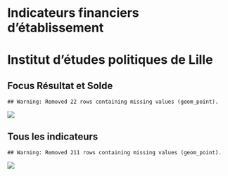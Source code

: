 Indicateurs financiers d’établissement
================

# Institut d’études politiques de Lille

## Focus Résultat et Solde

    ## Warning: Removed 22 rows containing missing values (geom_point).

![](institut_d_études_politiques_de_lille_files/figure-gfm/etab.focus-1.png)<!-- -->

## Tous les indicateurs

    ## Warning: Removed 211 rows containing missing values (geom_point).

![](institut_d_études_politiques_de_lille_files/figure-gfm/etab-1.png)<!-- -->
